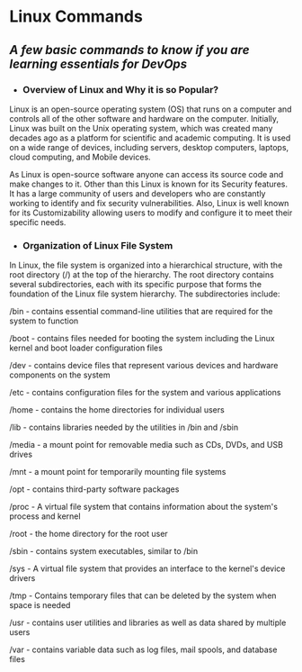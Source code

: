 # Linux Commands

## _A few basic commands to know if you are learning essentials for DevOps_
+ ### Overview of Linux and Why it is so Popular?

Linux is an open-source operating system (OS) that runs on a computer and controls all of the other software and hardware on the computer. Initially, Linux was built on the Unix operating system, which was created many decades ago as a platform for scientific and academic computing. It is used on a wide range of devices, including servers, desktop computers, laptops, cloud computing, and Mobile devices.

As Linux is open-source software anyone can access its source code and make changes to it. Other than this Linux is known for its Security features. It has a large community of users and developers who are constantly working to identify and fix security vulnerabilities. Also, Linux is well known for its Customizability allowing users to modify and configure it to meet their specific needs.


 * ###  Organization of Linux File System

In Linux, the file system is organized into a hierarchical structure, with the root directory (/) at the top of the hierarchy. The root directory contains several subdirectories, each with its specific purpose that forms the foundation of the Linux file system hierarchy. The subdirectories include:

/bin - contains essential command-line utilities that are required for the system to function

/boot - contains files needed for booting the system including the Linux kernel and boot loader configuration files

/dev - contains device files that represent various devices and hardware components on the system

/etc - contains configuration files for the system and various applications

/home - contains the home directories for individual users

/lib - contains libraries needed by the utilities in /bin and /sbin

/media - a mount point for removable media such as CDs, DVDs, and USB drives

/mnt - a mount point for temporarily mounting file systems

/opt - contains third-party software packages

/proc - A virtual file system that contains information about the system's process and kernel

/root - the home directory for the root user

/sbin - contains system executables, similar to /bin

/sys - A virtual file system that provides an interface to the kernel's device drivers

/tmp - Contains temporary files that can be deleted by the system when space is needed

/usr - contains user utilities and libraries as well as data shared by multiple users

/var - contains variable data such as log files, mail spools, and database files
